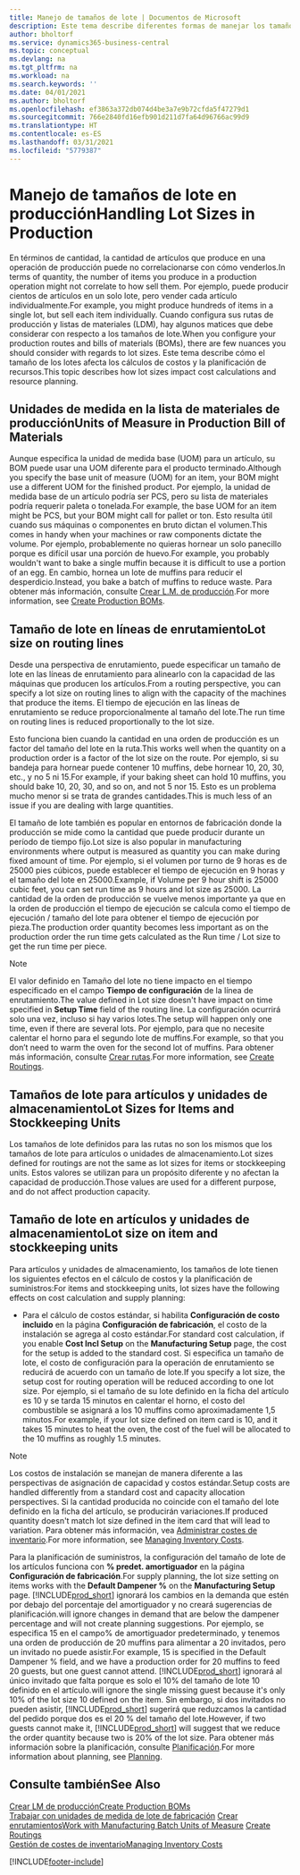 ```yaml
---
title: Manejo de tamaños de lote | Documentos de Microsoft
description: Este tema describe diferentes formas de manejar los tamaños de lote.
author: bholtorf
ms.service: dynamics365-business-central
ms.topic: conceptual
ms.devlang: na
ms.tgt_pltfrm: na
ms.workload: na
ms.search.keywords: ''
ms.date: 04/01/2021
ms.author: bholtorf
ms.openlocfilehash: ef3863a372db074d4be3a7e9b72cfda5f47279d1
ms.sourcegitcommit: 766e2840fd16efb901d211d7fa64d96766ac99d9
ms.translationtype: HT
ms.contentlocale: es-ES
ms.lasthandoff: 03/31/2021
ms.locfileid: "5779387"
---
```

# <a name="handling-lot-sizes-in-production"></a><span data-ttu-id="03f5b-103">Manejo de tamaños de lote en producción</span><span class="sxs-lookup"><span data-stu-id="03f5b-103">Handling Lot Sizes in Production</span></span>
<span data-ttu-id="03f5b-104">En términos de cantidad, la cantidad de artículos que produce en una operación de producción puede no correlacionarse con cómo venderlos.</span><span class="sxs-lookup"><span data-stu-id="03f5b-104">In terms of quantity, the number of items you produce in a production operation might not correlate to how sell them.</span></span> <span data-ttu-id="03f5b-105">Por ejemplo, puede producir cientos de artículos en un solo lote, pero vender cada artículo individualmente.</span><span class="sxs-lookup"><span data-stu-id="03f5b-105">For example, you might produce hundreds of items in a single lot, but sell each item individually.</span></span> <span data-ttu-id="03f5b-106">Cuando configura sus rutas de producción y listas de materiales (LDM), hay algunos matices que debe considerar con respecto a los tamaños de lote.</span><span class="sxs-lookup"><span data-stu-id="03f5b-106">When you configure your production routes and bills of materials (BOMs), there are few nuances you should consider with regards to lot sizes.</span></span> <span data-ttu-id="03f5b-107">Este tema describe cómo el tamaño de los lotes afecta los cálculos de costos y la planificación de recursos.</span><span class="sxs-lookup"><span data-stu-id="03f5b-107">This topic describes how lot sizes impact cost calculations and resource planning.</span></span>

## <a name="units-of-measure-in-production-bill-of-materials"></a><span data-ttu-id="03f5b-108">Unidades de medida en la lista de materiales de producción</span><span class="sxs-lookup"><span data-stu-id="03f5b-108">Units of Measure in Production Bill of Materials</span></span>
<span data-ttu-id="03f5b-109">Aunque especifica la unidad de medida base (UOM) para un artículo, su BOM puede usar una UOM diferente para el producto terminado.</span><span class="sxs-lookup"><span data-stu-id="03f5b-109">Although you specify the base unit of measure (UOM) for an item, your BOM might use a different UOM for the finished product.</span></span> <span data-ttu-id="03f5b-110">Por ejemplo, la unidad de medida base de un artículo podría ser PCS, pero su lista de materiales podría requerir paleta o tonelada.</span><span class="sxs-lookup"><span data-stu-id="03f5b-110">For example, the base UOM for an item might be PCS, but your BOM might call for pallet or ton.</span></span> <span data-ttu-id="03f5b-111">Esto resulta útil cuando sus máquinas o componentes en bruto dictan el volumen.</span><span class="sxs-lookup"><span data-stu-id="03f5b-111">This comes in handy when your machines or raw components dictate the volume.</span></span> <span data-ttu-id="03f5b-112">Por ejemplo, probablemente no quieras hornear un solo panecillo porque es difícil usar una porción de huevo.</span><span class="sxs-lookup"><span data-stu-id="03f5b-112">For example, you probably wouldn't want to bake a single muffin because it is difficult to use a portion of an egg.</span></span> <span data-ttu-id="03f5b-113">En cambio, hornea un lote de muffins para reducir el desperdicio.</span><span class="sxs-lookup"><span data-stu-id="03f5b-113">Instead, you bake a batch of muffins to reduce waste.</span></span> <span data-ttu-id="03f5b-114">Para obtener más información, consulte [Crear L.M. de producción](production-how-to-create-production-boms.md).</span><span class="sxs-lookup"><span data-stu-id="03f5b-114">For more information, see [Create Production BOMs](production-how-to-create-production-boms.md).</span></span>

## <a name="lot-size-on-routing-lines"></a><span data-ttu-id="03f5b-115">Tamaño de lote en líneas de enrutamiento</span><span class="sxs-lookup"><span data-stu-id="03f5b-115">Lot size on routing lines</span></span>
<span data-ttu-id="03f5b-116">Desde una perspectiva de enrutamiento, puede especificar un tamaño de lote en las líneas de enrutamiento para alinearlo con la capacidad de las máquinas que producen los artículos.</span><span class="sxs-lookup"><span data-stu-id="03f5b-116">From a routing perspective, you can specify a lot size on routing lines to align with the capacity of the machines that produce the items.</span></span> <span data-ttu-id="03f5b-117">El tiempo de ejecución en las líneas de enrutamiento se reduce proporcionalmente al tamaño del lote.</span><span class="sxs-lookup"><span data-stu-id="03f5b-117">The run time on routing lines is reduced proportionally to the lot size.</span></span> 

<span data-ttu-id="03f5b-118">Esto funciona bien cuando la cantidad en una orden de producción es un factor del tamaño del lote en la ruta.</span><span class="sxs-lookup"><span data-stu-id="03f5b-118">This works well when the quantity on a production order is a factor of the lot size on the route.</span></span> <span data-ttu-id="03f5b-119">Por ejemplo, si su bandeja para hornear puede contener 10 muffins, debe hornear 10, 20, 30, etc., y no 5 ni 15.</span><span class="sxs-lookup"><span data-stu-id="03f5b-119">For example, if your baking sheet can hold 10 muffins, you should bake 10, 20, 30, and so on, and not 5 nor 15.</span></span>  <span data-ttu-id="03f5b-120">Esto es un problema mucho menor si se trata de grandes cantidades.</span><span class="sxs-lookup"><span data-stu-id="03f5b-120">This is much less of an issue if you are dealing with large quantities.</span></span>

<span data-ttu-id="03f5b-121">El tamaño de lote también es popular en entornos de fabricación donde la producción se mide como la cantidad que puede producir durante un período de tiempo fijo.</span><span class="sxs-lookup"><span data-stu-id="03f5b-121">Lot size is also popular in manufacturing environments where output is measured as quantity you can make during fixed amount of time.</span></span> <span data-ttu-id="03f5b-122">Por ejemplo, si el volumen por turno de 9 horas es de 25000 pies cúbicos, puede establecer el tiempo de ejecución en 9 horas y el tamaño del lote en 25000.</span><span class="sxs-lookup"><span data-stu-id="03f5b-122">Example, if Volume per 9 hour shift is 25000 cubic feet, you can set run time as 9 hours and lot size as 25000.</span></span>
<span data-ttu-id="03f5b-123">La cantidad de la orden de producción se vuelve menos importante ya que en la orden de producción el tiempo de ejecución se calcula como el tiempo de ejecución / tamaño del lote para obtener el tiempo de ejecución por pieza.</span><span class="sxs-lookup"><span data-stu-id="03f5b-123">The production order quantity becomes less important as on the production order the run time gets calculated as the Run time / Lot size to get the run time per piece.</span></span>
 
> [!NOTE]
> <span data-ttu-id="03f5b-124">El valor definido en Tamaño del lote no tiene impacto en el tiempo especificado en el campo **Tiempo de configuración** de la línea de enrutamiento.</span><span class="sxs-lookup"><span data-stu-id="03f5b-124">The value defined in Lot size doesn't have impact on time specified in **Setup Time** field of the routing line.</span></span> <span data-ttu-id="03f5b-125">La configuración ocurrirá solo una vez, incluso si hay varios lotes.</span><span class="sxs-lookup"><span data-stu-id="03f5b-125">The setup will happen only one time, even if there are several lots.</span></span> <span data-ttu-id="03f5b-126">Por ejemplo, para que no necesite calentar el horno para el segundo lote de muffins.</span><span class="sxs-lookup"><span data-stu-id="03f5b-126">For example, so that you don’t need to warm the oven for the second lot of muffins.</span></span> <span data-ttu-id="03f5b-127">Para obtener más información, consulte [Crear rutas](production-how-to-create-routings.md).</span><span class="sxs-lookup"><span data-stu-id="03f5b-127">For more information, see [Create Routings](production-how-to-create-routings.md).</span></span>

## <a name="lot-sizes-for-items-and-stockkeeping-units"></a><span data-ttu-id="03f5b-128">Tamaños de lote para artículos y unidades de almacenamiento</span><span class="sxs-lookup"><span data-stu-id="03f5b-128">Lot Sizes for Items and Stockkeeping Units</span></span>
<span data-ttu-id="03f5b-129">Los tamaños de lote definidos para las rutas no son los mismos que los tamaños de lote para artículos o unidades de almacenamiento.</span><span class="sxs-lookup"><span data-stu-id="03f5b-129">Lot sizes defined for routings are not the same as lot sizes for items or stockkeeping units.</span></span> <span data-ttu-id="03f5b-130">Estos valores se utilizan para un propósito diferente y no afectan la capacidad de producción.</span><span class="sxs-lookup"><span data-stu-id="03f5b-130">Those values are used for a different purpose, and do not affect production capacity.</span></span> 

## <a name="lot-size-on-item-and-stockkeeping-units"></a><span data-ttu-id="03f5b-131">Tamaño de lote en artículos y unidades de almacenamiento</span><span class="sxs-lookup"><span data-stu-id="03f5b-131">Lot size on item and stockkeeping units</span></span>
<span data-ttu-id="03f5b-132">Para artículos y unidades de almacenamiento, los tamaños de lote tienen los siguientes efectos en el cálculo de costos y la planificación de suministros:</span><span class="sxs-lookup"><span data-stu-id="03f5b-132">For items and stockkeeping units, lot sizes have the following effects on cost calculation and supply planning:</span></span>

* <span data-ttu-id="03f5b-133">Para el cálculo de costos estándar, si habilita **Configuración de costo incluido** en la página **Configuración de fabricación**, el costo de la instalación se agrega al costo estándar.</span><span class="sxs-lookup"><span data-stu-id="03f5b-133">For standard cost calculation, if you enable **Cost Incl Setup** on the **Manufacturing Setup** page, the cost for the setup is added to the standard cost.</span></span> <span data-ttu-id="03f5b-134">Si especifica un tamaño de lote, el costo de configuración para la operación de enrutamiento se reducirá de acuerdo con un tamaño de lote.</span><span class="sxs-lookup"><span data-stu-id="03f5b-134">If you specify a lot size, the setup cost for routing operation will be reduced according to one lot size.</span></span> <span data-ttu-id="03f5b-135">Por ejemplo, si el tamaño de su lote definido en la ficha del artículo es 10 y se tarda 15 minutos en calentar el horno, el costo del combustible se asignará a los 10 muffins como aproximadamente 1,5 minutos.</span><span class="sxs-lookup"><span data-stu-id="03f5b-135">For example, if your lot size defined on item card is 10, and it takes 15 minutes to heat the oven, the cost of the fuel will be allocated to the 10 muffins as roughly 1.5 minutes.</span></span> 

> [!NOTE]
> <span data-ttu-id="03f5b-136">Los costos de instalación se manejan de manera diferente a las perspectivas de asignación de capacidad y costos estándar.</span><span class="sxs-lookup"><span data-stu-id="03f5b-136">Setup costs are handled differently from a standard cost and capacity allocation perspectives.</span></span> <span data-ttu-id="03f5b-137">Si la cantidad producida no coincide con el tamaño del lote definido en la ficha del artículo, se producirán variaciones.</span><span class="sxs-lookup"><span data-stu-id="03f5b-137">If produced quantity doesn't match lot size defined in the item card that will lead to variation.</span></span> <span data-ttu-id="03f5b-138">Para obtener más información, vea [Administrar costes de inventario](finance-manage-inventory-costs.md).</span><span class="sxs-lookup"><span data-stu-id="03f5b-138">For more information, see [Managing Inventory Costs](finance-manage-inventory-costs.md).</span></span> <!--not sure that I got this part right seems to repeat the first example.-->

<span data-ttu-id="03f5b-139">Para la planificación de suministros, la configuración del tamaño de lote de los artículos funciona con **% predet. amortiguador** en la página **Configuración de fabricación**.</span><span class="sxs-lookup"><span data-stu-id="03f5b-139">For supply planning, the lot size setting on items works with the **Default Dampener %** on the **Manufacturing Setup** page.</span></span> [!INCLUDE[prod_short](includes/prod_short.md)] <span data-ttu-id="03f5b-140">ignorará los cambios en la demanda que estén por debajo del porcentaje del amortiguador y no creará sugerencias de planificación.</span><span class="sxs-lookup"><span data-stu-id="03f5b-140">will ignore changes in demand that are below the dampener percentage and will not create planning suggestions.</span></span> <span data-ttu-id="03f5b-141">Por ejemplo, se especifica 15 en el campo% de amortiguador predeterminado, y tenemos una orden de producción de 20 muffins para alimentar a 20 invitados, pero un invitado no puede asistir.</span><span class="sxs-lookup"><span data-stu-id="03f5b-141">For example, 15 is specified in the Default Dampener % field, and we have a production order for 20 muffins to feed 20 guests, but one guest cannot attend.</span></span> [!INCLUDE[prod_short](includes/prod_short.md)] <span data-ttu-id="03f5b-142">ignorará al único invitado que falta porque es solo el 10% del tamaño de lote 10 definido en el artículo.</span><span class="sxs-lookup"><span data-stu-id="03f5b-142">will ignore the single missing guest because it's only 10% of the lot size 10 defined on the item.</span></span> <span data-ttu-id="03f5b-143">Sin embargo, si dos invitados no pueden asistir, [!INCLUDE[prod_short](includes/prod_short.md)] sugerirá que reduzcamos la cantidad del pedido porque dos es el 20 % del tamaño del lote.</span><span class="sxs-lookup"><span data-stu-id="03f5b-143">However, if two guests cannot make it, [!INCLUDE[prod_short](includes/prod_short.md)] will suggest that we reduce the order quantity because two is 20% of the lot size.</span></span> <span data-ttu-id="03f5b-144">Para obtener más información sobre la planificación, consulte [Planificación](production-planning.md).</span><span class="sxs-lookup"><span data-stu-id="03f5b-144">For more information about planning, see [Planning](production-planning.md).</span></span>

## <a name="see-also"></a><span data-ttu-id="03f5b-145">Consulte también</span><span class="sxs-lookup"><span data-stu-id="03f5b-145">See Also</span></span>
[<span data-ttu-id="03f5b-146">Crear LM de producción</span><span class="sxs-lookup"><span data-stu-id="03f5b-146">Create Production BOMs</span></span>](production-how-to-create-production-boms.md)  
<span data-ttu-id="03f5b-147">[Trabajar con unidades de medida de lote de fabricación](production-how-to-use-the-manufacturing-batch-unit-of-measure.md)
[Crear enrutamientos](production-how-to-create-routings.md)</span><span class="sxs-lookup"><span data-stu-id="03f5b-147">[Work with Manufacturing Batch Units of Measure](production-how-to-use-the-manufacturing-batch-unit-of-measure.md)
[Create Routings](production-how-to-create-routings.md)</span></span>  
[<span data-ttu-id="03f5b-148">Gestión de costes de inventario</span><span class="sxs-lookup"><span data-stu-id="03f5b-148">Managing Inventory Costs</span></span>](finance-manage-inventory-costs.md)


[!INCLUDE[footer-include](includes/footer-banner.md)]